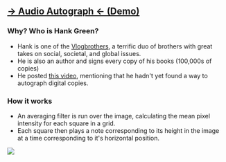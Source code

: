 ## [-> Audio Autograph <- (Demo)](https://patrickjdarrow.github.io/audio_autograph/)

### Why? Who is Hank Green?
- Hank is one of the [Vlogbrothers](https://en.wikipedia.org/wiki/Vlogbrothers), a terrific duo of brothers with great takes on social, societal, and global issues.
- He is also an author and signs every copy of his books (100,000s of copies)
- He posted [this video](https://www.youtube.com/watch?v=RN68qKBttgQ&t=1s&ab_channel=vlogbrothers), mentioning that he hadn't yet found a way to autograph digital copies.

### How it works
- An averaging filter is run over the image, calculating the mean pixel intensity for each square in a grid.
- Each square then plays a note corresponding to its height in the image at a time corresponding to it's horizontal position.

![](https://i.gyazo.com/e20bffa819378ac1628e252e1c66286c.gif)

